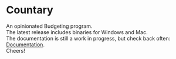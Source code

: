# Countary
An opinionated Budgeting program.  
The latest release includes binaries for Windows and Mac.  
The documentation is still a work in progress, but check back
often: [Documentation](https://hoogenbj.github.io/countary/).  
Cheers!
